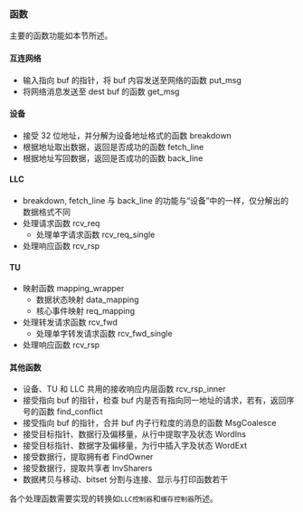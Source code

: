 ### 函数

主要的函数功能如本节所述。

#### 互连网络

- 输入指向 buf 的指针，将 buf 内容发送至网络的函数 put_msg
- 将网络消息发送至 dest buf 的函数 get_msg

#### 设备

- 接受 32 位地址，并分解为设备地址格式的函数 breakdown
- 根据地址取出数据，返回是否成功的函数 fetch_line
- 根据地址写回数据，返回是否成功的函数 back_line

#### LLC

- breakdown, fetch_line 与 back_line 的功能与“设备”中的一样，仅分解出的数据格式不同
- 处理请求函数 rcv_req
  - 处理单字请求函数 rcv_req_single
- 处理响应函数 rcv_rsp

#### TU

- 映射函数 mapping_wrapper
  - 数据状态映射 data_mapping
  - 核心事件映射 req_mapping
- 处理转发请求函数 rcv_fwd
  - 处理单字转发请求函数 rcv_fwd_single
- 处理响应函数 rcv_rsp

#### 其他函数

- 设备、TU 和 LLC 共用的接收响应内层函数 rcv_rsp_inner
- 接受指向 buf 的指针，检查 buf 内是否有指向同一地址的请求，若有，返回序号的函数 find_conflict
- 接受指向 buf 的指针，合并 buf 内子行粒度的消息的函数 MsgCoalesce
- 接受目标指针、数据行及偏移量，从行中提取字及状态 WordIns
- 接受目标指针、数据字及偏移量，为行中插入字及状态 WordExt
- 接受数据行，提取拥有者 FindOwner
- 接受数据行，提取共享者 InvSharers
- 数据拷贝与移动、bitset 分割与连接、显示与打印函数若干

各个处理函数需要实现的转换如`LLC控制器`和`缓存控制器`所述。